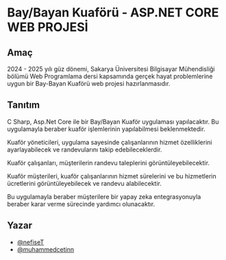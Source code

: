 # Bay/Bayan Kuaförü - ASP.NET CORE WEB PROJESİ

## Amaç
2024 - 2025 yılı güz dönemi, Sakarya Üniversitesi Bilgisayar Mühendisliği bölümü Web Programlama dersi kapsamında gerçek hayat problemlerine uygun bir Bay-Bayan Kuaförü web projesi hazırlanmasıdır.

## Tanıtım
C Sharp, Asp.Net Core ile bir Bay/Bayan Kuaför uygulaması yapılacaktır. Bu uygulamayla beraber kuaför işlemlerinin yapılabilmesi beklenmektedir. 

Kuaför yöneticileri, uygulama sayesinde çalışanlarının hizmet özelliklerini ayarlayabilecek ve randevularını takip edebileceklerdir.

Kuaför çalışanları, müşterilerin randevu taleplerini görüntüleyebilecektir.

Kuaför müşterileri, kuaför çalışanlarının hizmet sürelerini ve bu hizmetlerin ücretlerini görüntüleyebilecek ve randevu alabilecektir.

Bu uygulamayla beraber müşterilere bir yapay zeka entegrasyonuyla beraber karar verme sürecinde yardımcı olunacaktır.

## Yazar
- [@nefiseT](https://github.com/nefiseT)
- [@muhammedcetinn](https://www.github.com/muhammedcetinn)



